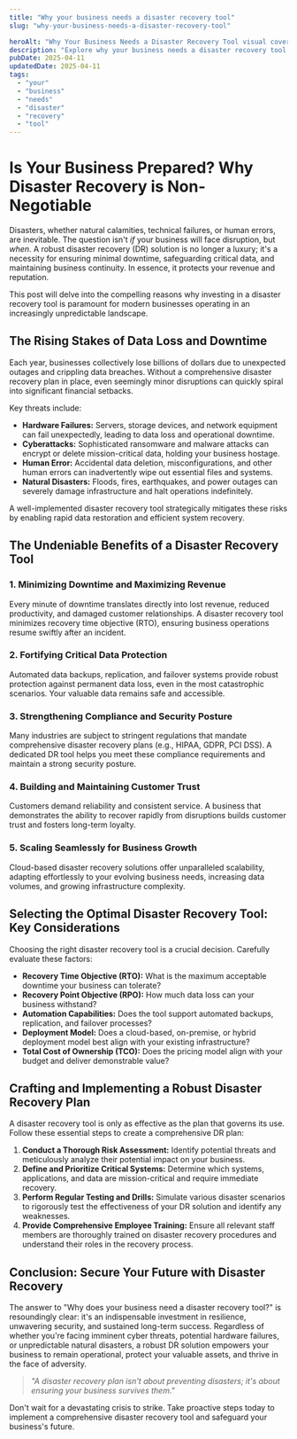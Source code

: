 ```yaml
---
title: "Why your business needs a disaster recovery tool"
slug: "why-your-business-needs-a-disaster-recovery-tool"

heroAlt: "Why Your Business Needs a Disaster Recovery Tool visual cover image"
description: "Explore why your business needs a disaster recovery tool in this detailed guide, offering insights, strategies, and practical tips to enhance your understanding and application of the topic."
pubDate: 2025-04-11
updatedDate: 2025-04-11
tags:
  - "your"
  - "business"
  - "needs"
  - "disaster"
  - "recovery"
  - "tool"
---
```


# Is Your Business Prepared? Why Disaster Recovery is Non-Negotiable

Disasters, whether natural calamities, technical failures, or human errors, are inevitable. The question isn't _if_ your business will face disruption, but _when_. A robust disaster recovery (DR) solution is no longer a luxury; it's a necessity for ensuring minimal downtime, safeguarding critical data, and maintaining business continuity. In essence, it protects your revenue and reputation.

This post will delve into the compelling reasons why investing in a disaster recovery tool is paramount for modern businesses operating in an increasingly unpredictable landscape.

## The Rising Stakes of Data Loss and Downtime

Each year, businesses collectively lose billions of dollars due to unexpected outages and crippling data breaches. Without a comprehensive disaster recovery plan in place, even seemingly minor disruptions can quickly spiral into significant financial setbacks.

Key threats include:

- **Hardware Failures:** Servers, storage devices, and network equipment can fail unexpectedly, leading to data loss and operational downtime.
- **Cyberattacks:** Sophisticated ransomware and malware attacks can encrypt or delete mission-critical data, holding your business hostage.
- **Human Error:** Accidental data deletion, misconfigurations, and other human errors can inadvertently wipe out essential files and systems.
- **Natural Disasters:** Floods, fires, earthquakes, and power outages can severely damage infrastructure and halt operations indefinitely.

A well-implemented disaster recovery tool strategically mitigates these risks by enabling rapid data restoration and efficient system recovery.

## The Undeniable Benefits of a Disaster Recovery Tool

### 1. Minimizing Downtime and Maximizing Revenue

Every minute of downtime translates directly into lost revenue, reduced productivity, and damaged customer relationships. A disaster recovery tool minimizes recovery time objective (RTO), ensuring business operations resume swiftly after an incident.

### 2. Fortifying Critical Data Protection

Automated data backups, replication, and failover systems provide robust protection against permanent data loss, even in the most catastrophic scenarios. Your valuable data remains safe and accessible.

### 3. Strengthening Compliance and Security Posture

Many industries are subject to stringent regulations that mandate comprehensive disaster recovery plans (e.g., HIPAA, GDPR, PCI DSS). A dedicated DR tool helps you meet these compliance requirements and maintain a strong security posture.

### 4. Building and Maintaining Customer Trust

Customers demand reliability and consistent service. A business that demonstrates the ability to recover rapidly from disruptions builds customer trust and fosters long-term loyalty.

### 5. Scaling Seamlessly for Business Growth

Cloud-based disaster recovery solutions offer unparalleled scalability, adapting effortlessly to your evolving business needs, increasing data volumes, and growing infrastructure complexity.

## Selecting the Optimal Disaster Recovery Tool: Key Considerations

Choosing the right disaster recovery tool is a crucial decision. Carefully evaluate these factors:

- **Recovery Time Objective (RTO):** What is the maximum acceptable downtime your business can tolerate?
- **Recovery Point Objective (RPO):** How much data loss can your business withstand?
- **Automation Capabilities:** Does the tool support automated backups, replication, and failover processes?
- **Deployment Model:** Does a cloud-based, on-premise, or hybrid deployment model best align with your existing infrastructure?
- **Total Cost of Ownership (TCO):** Does the pricing model align with your budget and deliver demonstrable value?

## Crafting and Implementing a Robust Disaster Recovery Plan

A disaster recovery tool is only as effective as the plan that governs its use. Follow these essential steps to create a comprehensive DR plan:

1.  **Conduct a Thorough Risk Assessment:** Identify potential threats and meticulously analyze their potential impact on your business.
2.  **Define and Prioritize Critical Systems:** Determine which systems, applications, and data are mission-critical and require immediate recovery.
3.  **Perform Regular Testing and Drills:** Simulate various disaster scenarios to rigorously test the effectiveness of your DR solution and identify any weaknesses.
4.  **Provide Comprehensive Employee Training:** Ensure all relevant staff members are thoroughly trained on disaster recovery procedures and understand their roles in the recovery process.

## Conclusion: Secure Your Future with Disaster Recovery

The answer to "Why does your business need a disaster recovery tool?" is resoundingly clear: it's an indispensable investment in resilience, unwavering security, and sustained long-term success. Regardless of whether you're facing imminent cyber threats, potential hardware failures, or unpredictable natural disasters, a robust DR solution empowers your business to remain operational, protect your valuable assets, and thrive in the face of adversity.

> _"A disaster recovery plan isn't about preventing disasters; it's about ensuring your business survives them."_

Don't wait for a devastating crisis to strike. Take proactive steps today to implement a comprehensive disaster recovery tool and safeguard your business's future.
